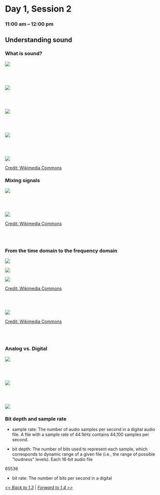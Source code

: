 # Day 1, Session 2
### 11:00 am – 12:00 pm


## Understanding sound
<!-- Lecture -->
<!--(10:15–10:45)-->

### What is sound?

![](img_presentation/Kline_1985_p439.png)

<br><br>

![](img_presentation/Handel_1989_p28.png)

<br><br>

![](img_presentation/Kline_1985_p440.png)

<br><br>

![](img_presentation/Kline_1985_p430.png)

<br><br>

![](img_presentation/2000px-Sine_wave_amplitude.svg.png)

[Credit: Wikimedia Commons](https://commons.wikimedia.org/wiki/File:Sine_wave_amplitude.svg)


<!--
You clap your hands, there's some vibration, then it dies away. Just like a bob on a spring.
-->


### Mixing signals

<!-- sound as a linear system, for the most part:

analogy to multiple signals traveling on a fiber optic cable
 -->

![](img_presentation/Adding_waves.png)

<br><br>


<!-- one examples of signals being mixed -->

![](img_presentation/2000px-Harmonic_partials_on_strings.svg.png)

[Credit: Wikimedia Commons](https://commons.wikimedia.org/wiki/File:Harmonic_partials_on_strings.svg)


<!-- spectrogram of a pitched instrument -->

<!-- timbre determined (more or less) by the energy of each partial -->




<br><br>


### From the time domain to the frequency domain

![](img_presentation/Adding_waves_spectrogram.png)


<!--
Any signal we measure can be decomposed into a series of waves at different frequencies, called a Fourier series.
-->


![](img_presentation/Handel_1989_p26_spectrograms.png)




![](img_presentation/2000px-Square_Wave_Fourier_Series.svg.png)

[Credit: Wikimedia Commons](https://commons.wikimedia.org/wiki/File:Square_Wave_Fourier_Series.svg)

<br><br>

![](img_presentation/2000px-Fourier_Series.svg.png)

[Credit: Wikimedia Commons](https://commons.wikimedia.org/wiki/File:Fourier_Series.svg)


<br><br>







### Analog vs. Digital


![](img_presentation/Pohlmann_2011_p22_sampling.png)

<br><br>

![](img_presentation/Pohlmann_2011_p94.png)

<br><br>

![](img_presentation/Pohlmann_2011_p26_aliasing.png)





### Bit depth and sample rate


- sample rate: The number of audio samples per second in a digital audio file. A file with a sample rate of 44.1kHz contains 44,100 samples per second.

- bit depth: The number of bits used to represent each sample, which corresponds to dynamic range of a given file (i.e., the range of possible "loudness" levels). Each  16-bit audio file

65536

- bit rate: The number of bits per second in a digital







[*<< Back to 1.3*](1.3.md) | [*Forward to 1.4 >>*](1.4.md)
